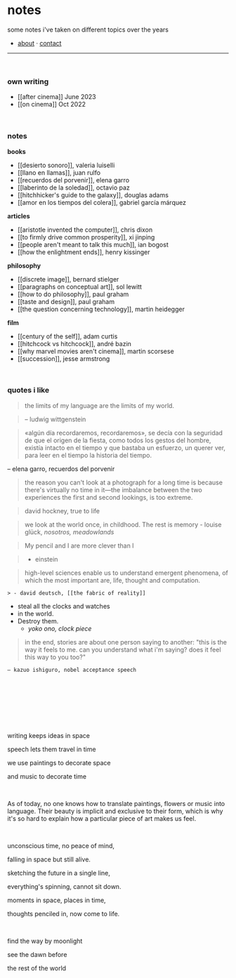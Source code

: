 # notes

some notes i've taken on different topics over the years

- [about](https://edugon.studio/things) · [contact](mailto:e@edugon.studio)

- ---

⠀  

### own writing
- [[after cinema]] June 2023
- [[on cinema]] Oct 2022

⠀⠀ 

### notes

**books**
- [[desierto sonoro]], valeria luiselli
- [[llano en llamas]], juan rulfo
- [[recuerdos del porvenir]], elena garro
- [[laberinto de la soledad]], octavio paz
- [[hitchhicker's guide to the galaxy]], douglas adams
- [[amor en los tiempos del colera]], gabriel garcía márquez

**articles**
- [[aristotle invented the computer]], chris dixon
- [[to firmly drive common prosperity]], xi jinping
- [[people aren't meant to talk this much]], ian bogost
- [[how the enlightment ends]], henry kissinger

**philosophy**
- [[discrete image]], bernard stielger
- [[paragraphs on conceptual art]], sol lewitt
- [[how to do philosophy]], paul graham
- [[taste and design]], paul graham
- [[the question concerning technology]], martin heidegger

**film**
- [[century of the self]], adam curtis
- [[hitchcock vs hitchcock]], andré bazin
- [[why marvel movies aren't cinema]], martin scorsese
- [[succession]], jesse armstrong

 
⠀ ⠀ 
⠀ ⠀ 
### quotes i like

> the limits of my language are the limits of my world.  

> – ludwig wittgenstein


> «algún día recordaremos, recordaremos», se decía con la seguridad de que el origen de la fiesta, como todos los gestos del hombre, existía intacto en el tiempo y que bastaba un esfuerzo, un querer ver, para leer en el tiempo la historia del tiempo.  

– elena garro, recuerdos del porvenir


> the reason you can't look at a photograph for a long time is because there's virtually no time in it—the imbalance between the two experiences the first and second lookings, is too extreme.  

> david hockney, true to life


> we look at the world once, in childhood. 
> The rest is memory
    - louise glück, *nosotros, meadowlands*

> My pencil and I are more clever than I

> - einstein

> high-level sciences enable us to understand emergent phenomena, of which the most important are, life, thought and computation.

    > - david deutsch, [[the fabric of reality]]

- steal all the clocks and watches  
- in the world.  
- Destroy them.  
	- *yoko ono, clock piece*


> in the end, stories are about one person saying to another: "this is the way it feels to me. can you understand what i'm saying? does it feel this way to you too?"  

    – kazuo ishiguro, nobel acceptance speech

 
⠀ ⠀ 
⠀ ⠀ 
---

⠀ ⠀ 
 
 
⠀ ⠀ 

writing keeps ideas in space  

speech lets them travel in time  

we use paintings to decorate space  

and music to decorate time
 
⠀ ⠀ 
⠀ ⠀ 
 
As of today, no one knows how to translate paintings, flowers or music into language. Their beauty is implicit and exclusive to their form, which is why it's so hard to explain how a particular piece of art makes us feel.
 
⠀ ⠀ 
⠀ ⠀ 
 
unconscious time, no peace of mind,  

falling in space but still alive.  

sketching the future in a single line,  

everything's spinning, cannot sit down.  

moments in space, places in time,  

thoughts penciled in, now come to life.
 
⠀ ⠀ 
⠀ ⠀ 
 
find the way by moonlight  

see the dawn before  

the rest of the world  
 
⠀ ⠀ 
⠀ ⠀ 


